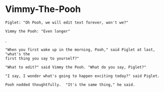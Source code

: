 Vimmy-The-Pooh
==============

    Piglet: "Oh Pooh, we will edit text forever, won't we?"

    Vimmy the Pooh: "Even longer"

.

    "When you first wake up in the morning, Pooh," said Piglet at last, "what's the
    first thing you say to yourself?"

    "What to edit?" said Vimmy the Pooh. "What do you say, Piglet?"

    "I say, I wonder what's going to happen exciting today?" said Piglet.

    Pooh nodded thoughtfully.  "It's the same thing," he said.

